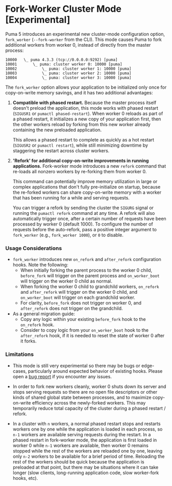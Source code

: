 # Fork-Worker Cluster Mode [Experimental]

Puma 5 introduces an experimental new cluster-mode configuration option, `fork_worker` (`--fork-worker` from the CLI). This mode causes Puma to fork additional workers from worker 0, instead of directly from the master process:

```
10000   \_ puma 4.3.3 (tcp://0.0.0.0:9292) [puma]
10001       \_ puma: cluster worker 0: 10000 [puma]
10002           \_ puma: cluster worker 1: 10000 [puma]
10003           \_ puma: cluster worker 2: 10000 [puma]
10004           \_ puma: cluster worker 3: 10000 [puma]
```

The `fork_worker` option allows your application to be initialized only once for copy-on-write memory savings, and it has two additional advantages:

1. **Compatible with phased restart.** Because the master process itself doesn't preload the application, this mode works with phased restart (`SIGUSR1` or `pumactl phased-restart`). When worker 0 reloads as part of a phased restart, it initializes a new copy of your application first, then the other workers reload by forking from this new worker already containing the new preloaded application.

   This allows a phased restart to complete as quickly as a hot restart (`SIGUSR2` or `pumactl restart`), while still minimizing downtime by staggering the restart across cluster workers.

2. **'Refork' for additional copy-on-write improvements in running applications.** Fork-worker mode introduces a new `refork` command that re-loads all nonzero workers by re-forking them from worker 0.

   This command can potentially improve memory utilization in large or complex applications that don't fully pre-initialize on startup, because the re-forked workers can share copy-on-write memory with a worker that has been running for a while and serving requests.

   You can trigger a refork by sending the cluster the `SIGURG` signal or running the `pumactl refork` command at any time. A refork will also automatically trigger once, after a certain number of requests have been processed by worker 0 (default 1000). To configure the number of requests before the auto-refork, pass a positive integer argument to `fork_worker` (e.g., `fork_worker 1000`), or `0` to disable.

### Usage Considerations

- `fork_worker` introduces new `on_refork` and `after_refork` configuration hooks. Note the following:
    - When initially forking the parent process to the worker 0 child, `before_fork` will trigger on the parent process and `on_worker_boot` will trigger on the worker 0 child as normal.
    - When forking the worker 0 child to grandchild workers, `on_refork` and `after_refork` will trigger on the worker 0 child, and `on_worker_boot` will trigger on each grandchild worker.
    - For clarity, `before_fork` does not trigger on worker 0, and `after_refork` does not trigger on the grandchild.
- As a general migration guide:
    - Copy any logic within your existing `before_fork` hook to the `on_refork` hook.
    - Consider to copy logic from your `on_worker_boot` hook to the `after_refork` hook, if it is needed to reset the state of worker 0 after it forks.

### Limitations

- This mode is still very experimental so there may be bugs or edge-cases, particularly around expected behavior of existing hooks. Please open a [bug report](https://github.com/puma/puma/issues/new?template=bug_report.md) if you encounter any issues.

- In order to fork new workers cleanly, worker 0 shuts down its server and stops serving requests so there are no open file descriptors or other kinds of shared global state between processes, and to maximize copy-on-write efficiency across the newly-forked workers. This may temporarily reduce total capacity of the cluster during a phased restart / refork.

- In a cluster with `n` workers, a normal phased restart stops and restarts workers one by one while the application is loaded in each process, so `n-1` workers are available serving requests during the restart. In a phased restart in fork-worker mode, the application is first loaded in worker 0 while `n-1` workers are available, then worker 0 remains stopped while the rest of the workers are reloaded one by one, leaving only `n-2` workers to be available for a brief period of time. Reloading the rest of the workers should be quick because the application is preloaded at that point, but there may be situations where it can take longer (slow clients, long-running application code, slow worker-fork hooks, etc).
